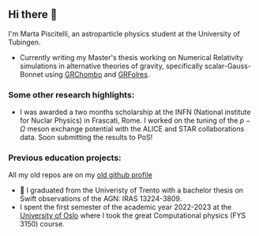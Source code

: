 ## Hi there 👋
I'm Marta Piscitelli, an astroparticle physics student at the University of Tubingen.
* Currently writing my Master's thesis working on Numerical Relativity simulations in alternative theories of gravity, specifically scalar-Gauss-Bonnet using [GRChombo](https://github.com/GRTLCollaboration/GRChombo) and [GRFolres](https://github.com/GRTLCollaboration/GRFolres).
### Some other research highlights:
* I was awarded a two months scholarship at the INFN (National institute for Nuclar Physics) in Frascati, Rome. I worked on the tuning of the $p-\Omega$ meson exchange potential with the ALICE and STAR collaborations data. Soon submitting the results to PoS!

### Previous education projects:
All my old repos are on my [old github profile](https://github.com/martapisci)
* 🔭 I graduated from the Univeristy of Trento with a bachelor thesis on Swift observations of the AGN: IRAS 13224-3809. 
* I spent the first semester of the academic year 2022-2023 at the [University of Oslo](https://www.uio.no/english/) where I took the great Computational physics (FYS 3150) course.


<!--
**piscimarta/piscimarta** is a ✨ _special_ ✨ repository because its `README.md` (this file) appears on your GitHub profile.

Here are some ideas to get you started:

- 🔭 I’m currently working on ...
- 🌱 I’m currently learning ...
- 👯 I’m looking to collaborate on ...
- 🤔 I’m looking for help with ...
- 💬 Ask me about ...
- 📫 How to reach me: ...
- 😄 Pronouns: ...
- ⚡ Fun fact: ...
-->
